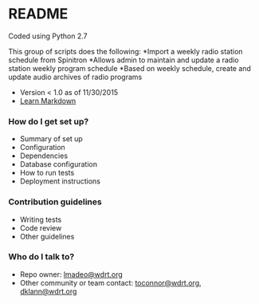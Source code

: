 # README #

Coded using Python 2.7

This group of scripts does the following:
   *Import a weekly radio station schedule from Spinitron
   *Allows admin to maintain and update a radio station weekly program schedule
   *Based on weekly schedule, create and update audio archives of radio programs

* Version < 1.0 as of 11/30/2015
* [Learn Markdown](https://bitbucket.org/tutorials/markdowndemo)

### How do I get set up? ###

* Summary of set up
* Configuration
* Dependencies
* Database configuration
* How to run tests
* Deployment instructions

### Contribution guidelines ###

* Writing tests
* Code review
* Other guidelines

### Who do I talk to? ###

* Repo owner: lmadeo@wdrt.org
* Other community or team contact: toconnor@wdrt.org, dklann@wdrt.org